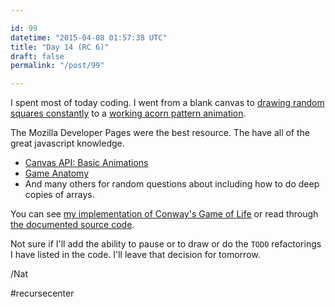 ```yaml
---

id: 99
datetime: "2015-04-08 01:57:38 UTC"
title: "Day 14 (RC 6)"
draft: false
permalink: "/post/99"

---
```


I spent most of today coding. I went from a blank canvas to [drawing random squares constantly](https://twitter.com/icco/status/585534884313227265) to a [working acorn pattern animation](https://twitter.com/icco/status/585619015634178048).

The Mozilla Developer Pages were the best resource. The have all of the great javascript knowledge.

 - [Canvas API: Basic Animations](https://developer.mozilla.org/en-US/docs/Web/API/Canvas_API/Tutorial/Basic_animations)
 - [Game Anatomy](https://developer.mozilla.org/en-US/docs/Games/Anatomy)
 - And many others for random questions about including how to do deep copies of arrays.

You can see [my implementation of Conway's Game of Life](https://icco.github.io/life/) or read through [the documented source code](https://icco.github.io/life/docs/).

Not sure if I'll add the ability to pause or to draw or do the `TODO` refactorings I have listed in the code. I'll leave that decision for tomorrow.

/Nat

#recursecenter

